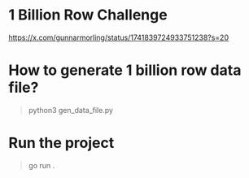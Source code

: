 # 1 Billion Row Challenge
https://x.com/gunnarmorling/status/1741839724933751238?s=20


# How to generate 1 billion row data file? 

> python3 gen_data_file.py

# Run the project

> go run . 

